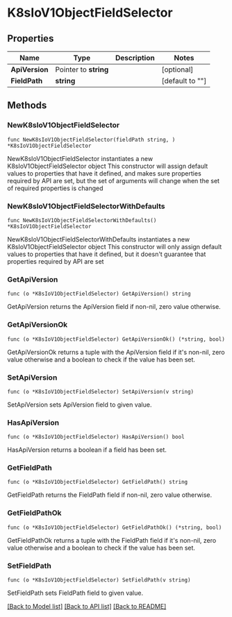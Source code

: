 # K8sIoV1ObjectFieldSelector

## Properties

Name | Type | Description | Notes
------------ | ------------- | ------------- | -------------
**ApiVersion** | Pointer to **string** |  | [optional] 
**FieldPath** | **string** |  | [default to ""]

## Methods

### NewK8sIoV1ObjectFieldSelector

`func NewK8sIoV1ObjectFieldSelector(fieldPath string, ) *K8sIoV1ObjectFieldSelector`

NewK8sIoV1ObjectFieldSelector instantiates a new K8sIoV1ObjectFieldSelector object
This constructor will assign default values to properties that have it defined,
and makes sure properties required by API are set, but the set of arguments
will change when the set of required properties is changed

### NewK8sIoV1ObjectFieldSelectorWithDefaults

`func NewK8sIoV1ObjectFieldSelectorWithDefaults() *K8sIoV1ObjectFieldSelector`

NewK8sIoV1ObjectFieldSelectorWithDefaults instantiates a new K8sIoV1ObjectFieldSelector object
This constructor will only assign default values to properties that have it defined,
but it doesn't guarantee that properties required by API are set

### GetApiVersion

`func (o *K8sIoV1ObjectFieldSelector) GetApiVersion() string`

GetApiVersion returns the ApiVersion field if non-nil, zero value otherwise.

### GetApiVersionOk

`func (o *K8sIoV1ObjectFieldSelector) GetApiVersionOk() (*string, bool)`

GetApiVersionOk returns a tuple with the ApiVersion field if it's non-nil, zero value otherwise
and a boolean to check if the value has been set.

### SetApiVersion

`func (o *K8sIoV1ObjectFieldSelector) SetApiVersion(v string)`

SetApiVersion sets ApiVersion field to given value.

### HasApiVersion

`func (o *K8sIoV1ObjectFieldSelector) HasApiVersion() bool`

HasApiVersion returns a boolean if a field has been set.

### GetFieldPath

`func (o *K8sIoV1ObjectFieldSelector) GetFieldPath() string`

GetFieldPath returns the FieldPath field if non-nil, zero value otherwise.

### GetFieldPathOk

`func (o *K8sIoV1ObjectFieldSelector) GetFieldPathOk() (*string, bool)`

GetFieldPathOk returns a tuple with the FieldPath field if it's non-nil, zero value otherwise
and a boolean to check if the value has been set.

### SetFieldPath

`func (o *K8sIoV1ObjectFieldSelector) SetFieldPath(v string)`

SetFieldPath sets FieldPath field to given value.



[[Back to Model list]](../README.md#documentation-for-models) [[Back to API list]](../README.md#documentation-for-api-endpoints) [[Back to README]](../README.md)


